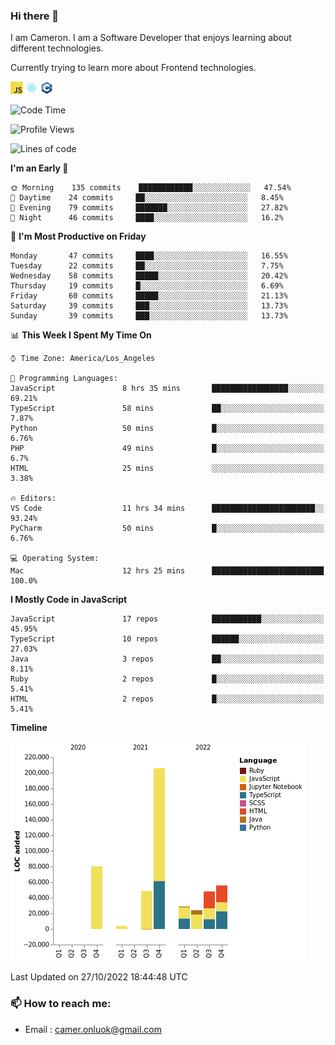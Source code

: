 ### Hi there 👋

I am Cameron. I am a Software Developer that enjoys learning about different technologies.

Currently trying to learn more about Frontend technologies.


<code><img height="20" src="https://raw.githubusercontent.com/github/explore/80688e429a7d4ef2fca1e82350fe8e3517d3494d/topics/javascript/javascript.png"></code>
<code><img height="20" src="https://raw.githubusercontent.com/github/explore/80688e429a7d4ef2fca1e82350fe8e3517d3494d/topics/react/react.png"></code>
<code><img height="20" src="https://raw.githubusercontent.com/github/explore/80688e429a7d4ef2fca1e82350fe8e3517d3494d/topics/cpp/cpp.png"></code>



<!--START_SECTION:waka-->
![Code Time](http://img.shields.io/badge/Code%20Time-562%20hrs%2030%20mins-blue)

![Profile Views](http://img.shields.io/badge/Profile%20Views-0-blue)

![Lines of code](https://img.shields.io/badge/From%20Hello%20World%20I%27ve%20Written-495%20Thousand%20lines%20of%20code-blue)

**I'm an Early 🐤** 

```text
🌞 Morning    135 commits    ████████████░░░░░░░░░░░░░   47.54% 
🌆 Daytime    24 commits     ██░░░░░░░░░░░░░░░░░░░░░░░   8.45% 
🌃 Evening    79 commits     ███████░░░░░░░░░░░░░░░░░░   27.82% 
🌙 Night      46 commits     ████░░░░░░░░░░░░░░░░░░░░░   16.2%

```
📅 **I'm Most Productive on Friday** 

```text
Monday       47 commits     ████░░░░░░░░░░░░░░░░░░░░░   16.55% 
Tuesday      22 commits     ██░░░░░░░░░░░░░░░░░░░░░░░   7.75% 
Wednesday    58 commits     █████░░░░░░░░░░░░░░░░░░░░   20.42% 
Thursday     19 commits     █░░░░░░░░░░░░░░░░░░░░░░░░   6.69% 
Friday       60 commits     █████░░░░░░░░░░░░░░░░░░░░   21.13% 
Saturday     39 commits     ███░░░░░░░░░░░░░░░░░░░░░░   13.73% 
Sunday       39 commits     ███░░░░░░░░░░░░░░░░░░░░░░   13.73%

```


📊 **This Week I Spent My Time On** 

```text
⌚︎ Time Zone: America/Los_Angeles

💬 Programming Languages: 
JavaScript               8 hrs 35 mins       █████████████████░░░░░░░░   69.21% 
TypeScript               58 mins             ██░░░░░░░░░░░░░░░░░░░░░░░   7.87% 
Python                   50 mins             █░░░░░░░░░░░░░░░░░░░░░░░░   6.76% 
PHP                      49 mins             █░░░░░░░░░░░░░░░░░░░░░░░░   6.7% 
HTML                     25 mins             ░░░░░░░░░░░░░░░░░░░░░░░░░   3.38%

🔥 Editors: 
VS Code                  11 hrs 34 mins      ███████████████████████░░   93.24% 
PyCharm                  50 mins             █░░░░░░░░░░░░░░░░░░░░░░░░   6.76%

💻 Operating System: 
Mac                      12 hrs 25 mins      █████████████████████████   100.0%

```

**I Mostly Code in JavaScript** 

```text
JavaScript               17 repos            ███████████░░░░░░░░░░░░░░   45.95% 
TypeScript               10 repos            ██████░░░░░░░░░░░░░░░░░░░   27.03% 
Java                     3 repos             ██░░░░░░░░░░░░░░░░░░░░░░░   8.11% 
Ruby                     2 repos             █░░░░░░░░░░░░░░░░░░░░░░░░   5.41% 
HTML                     2 repos             █░░░░░░░░░░░░░░░░░░░░░░░░   5.41%

```


**Timeline**

![Chart not found](https://raw.githubusercontent.com/camer0nluo/camer0nluo/main/charts/bar_graph.png) 


 Last Updated on 27/10/2022 18:44:48 UTC
<!--END_SECTION:waka-->

### 📫 How to reach me:
- Email : camer.onluok@gmail.com
